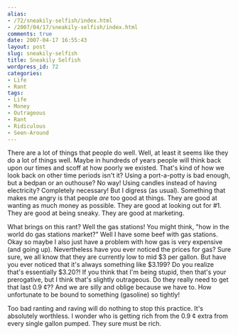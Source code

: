 ```yaml
---
alias:
- /72/sneakily-selfish/index.html
- /2007/04/17/sneakily-selfish/index.html
comments: true
date: 2007-04-17 16:55:43
layout: post
slug: sneakily-selfish
title: Sneakily Selfish
wordpress_id: 72
categories:
- Life
- Rant
tags:
- Life
- Money
- Outrageous
- Rant
- Ridiculous
- Seen-Around
---
```


There are a lot of things that people do well.  Well, at least it seems like they do a lot of things well.  Maybe in hundreds of years people will think back upon our times and scoff at how poorly we existed.  That's kind of how we look back on other time periods isn't it?  Using a port-a-potty is bad enough, but a bedpan or an outhouse?  No way!  Using candles instead of having electricity?  Completely necessary!  But I digress (as usual).  Something that makes me angry is that people _are_ too good at things.  They are good at wanting as much money as possible.  They are good at looking out for #1.  They are good at being sneaky.  They are good at marketing.

What brings on this rant?  Well the gas stations!  You might think, "how in the world do gas stations market?"  Well I have some beef with gas stations.  Okay so maybe I also just have a problem with how gas is very expensive (and going up).  Nevertheless have you ever noticed the prices for gas?  Sure sure, we all know that they are currently low to mid $3 per gallon.  But have you ever noticed that it's always something like $3.199?  Do you realize that's essentially $3.20?!  If you think that I'm being stupid, then that's your prerogative, but I think that's slightly outrageous.  Do they really need to get that last 0.9 ¢??  And we are silly and oblige because we have to.  How unfortunate to be bound to something (gasoline) so tightly!

Too bad ranting and raving will do nothing to stop this practice.  It's absolutely worthless.  I wonder who is getting rich from the 0.9 ¢ extra from every single gallon pumped.  They sure must be rich.
